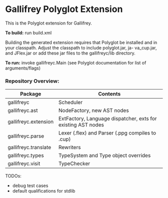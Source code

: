 # Gallifrey Polyglot Extension

This is the Polyglot extension for Gallifrey.

**To build:** run build.xml

Building the generated extension requires that Polyglot be installed and in your
classpath.  Adjust the classpath to include polyglot.jar, ja-
va_cup.jar, and JFlex.jar or add these jar files to the gallifreyc/lib directory.

**To run:** invoke gallifreyc.Main (see Polyglot documentation for list of arguments/flags)

### Repository Overview:

| Package                | Contents                                                      |
|------------------------|---------------------------------------------------------------|
| gallifreyc             | Scheduler                                                     |
| gallifreyc.ast         | NodeFactory, new AST nodes                                    |
| gallifreyc.extension   | ExtFactory, Language dispatcher, exts for existing AST nodes  |
| gallifreyc.parse       | Lexer (.flex) and Parser (.ppg compiles to .cup)              |
| gallifreyc.translate   | Rewriters                                                     |
| gallifreyc.types       | TypeSystem and Type object overrides                          |
| gallifreyc.visit       | TypeChecker                                                   |


TODOs:
- debug test cases
- default qualifications for stdlib

